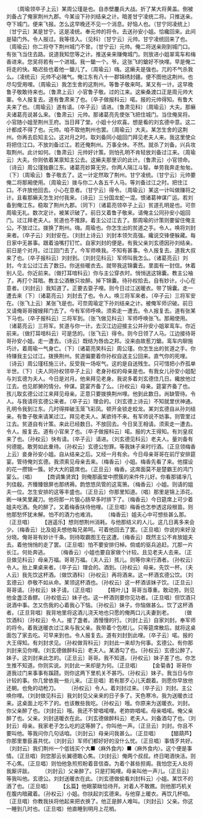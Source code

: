 <!-- { "loadSidebar": true } -->
　　〔周瑜领卒子上云〕某周公瑾是也。自赤壁鏖兵大战。折了某大将黄盖。倒被刘备占了俺家荆州九郡。今某设下孙刘结亲之计。暗差甘宁凌统二将。只推送亲。夺下城门。便来飞报。怎么这早晚还不见一个消息。好恼人也。〔甘宁同凌统上〕〔甘宁云〕某是甘宁。这是凌统。奉元帅的将令。去送孙安小姐。恰纔回来。此间是辕门外。令人报过。我等径入。〔见科〕〔甘宁云〕元帅。甘宁凌统回来了也。〔周瑜云〕你二将夺下荆州城门不曾。〔甘宁云〕元帅。俺二将送亲刚到城门口。有张飞当住去路。说道我知您等之计。推送亲来赚俺城门。则放进小姐翠鸾车和梅香进来。您吴将若有一个进城。我一鎗一个。爷。这张飞的鎗好不快哩。早是俺二将走的快。略迟些也着他一鎗儿了。〔周瑜云〕嗨。这癞夫是强也。兀的不气杀我么。〔凌统云〕元帅不必赌气。俺江东有八十一郡锦绣封疆。便不图他这荆州。也尽勾受用哩。〔周瑜云〕我怎生舍的这荆州。等鲁子敬来呵。某又有一计。这早晚鲁子敬敢待来也。〔鲁肃上云〕小官鲁子敬。过的江来。这柴桑渡口正是周元帅大寨。令人报复去。道有鲁肃来了也。〔卒子做报科云〕喏。报的元帅得知。有鲁大夫来了也。〔周瑜云〕道有请。〔卒子云〕请进。〔鲁肃见科〕〔周瑜云〕大夫。那癞夫诸葛亮说甚么来。〔鲁肃云〕元帅。那诸葛亮先使张飞把住城门。当住俺吴将。小官随小姐至荆州王府。当日拜了堂。小姐十分欢喜。想是看的刘玄德中意。这二计都成不得了也。元帅。咱不取他荆州也罢。〔周瑜云〕大夫。某怎生舍的这荆州。你再去启知主公。这对月之时。取刘备同小姐回门拜见老夫人来。我这里使众将把住江口。不放刘备过江。若还俺荆州。万事全休。不然。就杀了刘备。兴兵攻取荆州。此计如何。〔鲁肃云〕元帅好计策。则怕孔明不肯轻放刘备过江来。〔周瑜云〕大夫。你则依着某禀知主公去。这癞夫那里识的此计。〔鲁肃云〕小官领命。〔诗云〕周公瑾独霸江东。诸葛亮妙算无穷。你两人隔江斗智。单劳我奔走匆匆。〔下〕〔周瑜云〕鲁子敬去了。这一计定然取了荆州。甘宁凌统。〔甘宁云〕元帅要俺二将那厢使用。〔周瑜云〕拨与你二人各五千人马。等刘备过江之时。把住江口。不许放他回去。小心在意者。〔甘宁云〕得令。〔周瑜云〕某这一计叫做赚将之计。且看那癞夫怎生对付我来。〔诗云〕三分国龙蛇一混。恨诸葛神谋广运。若刘备到俺江东。稳取了荆州九郡。〔同下〕〔诸葛亮领卒子上云〕贫道孔明是也。可奈周瑜无礼。数次定计。被某识破了。前日又着鲁子敬来。请俺主公同孙安小姐回门。过江拜老夫人。贫道也不推辞。着主公过江去了。那周瑜的计策则要留住俺主公。不放过江。拨换了荆州。嗨。周瑜也。你怎生出的贫道之手。令人。唤将刘封来者。〔卒子云〕刘封安在。〔刘封上诗云〕刘封本领欠高强。纔说交锋便躲藏。每日家中无甚事。跟着油嘴打钉忙。自家刘封的便是。有我父亲刘玄德因孙刘结亲。前日是个对月。过江回门去了。今军师唤我。不知有甚事。令人报复去。道我大叔来了也。〔卒子报科云〕刘封到。〔刘封见科云〕军师叫我怎么。〔诸葛亮云〕刘封。今主公过江去了数日。你送些暖衣去。就带我这锦囊去。里面有一封信。休着别人见。你近前来。〔做打耳喑科云〕你与主公穿衣时。悄悄送这锦囊。教主公袖了。再打个耳暗。教主公酒散只妆醉。掉下锦囊。待孙权拾去。自有妙计。小心在意者。〔刘封云〕我知道了。正要去耍子哩。则今日过江送暖衣。带了锦囊。走一遭去来〔下〕〔诸葛亮云〕刘封去了也。令人。唤三将军来者。〔卒子云〕三将军安在。〔张飞上云〕某张飞是也。可奈周瑜定下孙刘结亲之计。被俺军师识破。前日又请俺哥哥嫂嫂拜门去了。今有军师呼唤。须索走一遭去。令人报复去。道有张某下马也。〔卒子报科云〕三将军到。〔张飞做见科云〕军师呼唤张飞。那厢使用。〔诸葛亮云〕三将军。贫道与你一计。去汉江边迎接主公并孙安小姐翠鸾车。你近前来。〔做打耳喑科云〕可是恁的。〔张飞云〕得令。则今日领了人马。江边接待哥哥孙安小姐。走一遭去。〔诗云〕既结为唇齿之邦。没来由故惹刀鎗。鸾车内聊施巧计。着周瑜一气身亡。〔下〕〔诸葛亮笑科云〕周公瑾。你怎生出的贫道之手。你待赚我主公过江。拨换荆州。贫道偏要着你孙权自送主公回来。直气你的死哩。〔诗云〕周公瑾枉施三计。反受我一场呕气。这的是自送残生。只可惜把小乔孤单半世。〔下〕〔夫人同孙权领卒子上云〕老身孙权的母亲是也。有我女儿孙安小姐配与刘玄德为夫人。今日是对月。他来拜见老身。我说多着刘玄德住几日。纔放他过江去。也见郎舅的情分。仲谋。筵宴齐备了么。〔孙权云〕母亲。筵宴齐备了也。孩儿取玄德公过江来拜见母亲。正意只要拨换荆州哩。他到此数日。尚缺管待。令人。与我请将玄德公来者。〔卒子云〕理会的。〔刘玄德上诗云〕不知就里伏神通。孔明令我到江东。几时得摔破玉笼飞彩凤。顿开金锁走蛟龙。某刘玄德自从孙刘结亲。有鲁子敬来请某过江。拜见老夫人。某欲待不来。有军师说不妨事。则管里过江去。贫道自有计策。来此已经数日。不放回去。今日吴王相请。须索走一遭去。令人。报复去。道有小官来了也。〔卒子做报科云〕喏。报的大王得知。有刘皇叔来了也。〔孙权云〕快有请。〔卒子云〕请进。〔刘玄德见科云〕老夫人。量刘备有何德能。敢劳如此重待。〔孙权云〕玄德公恕罪。等我妹子来时行酒。〔正旦领梅香上云〕妾身孙安小姐。自从结亲之后。又经一月有余。今日母亲哥哥在前厅安排筵宴。管待俺刘玄德。我须索见母亲去来。〔梅香云〕小姐。梅香先看了来。他摆设的花一攒锦一簇。好大大的筵席也。〔正旦云〕梅香。这席面莫不是楚霸王的鸿门宴么。〔唱〕
　　【商调集贤宾】则俺那画堂中攒簇的来件件儿好。你看那铺凈几列佳殽。齐臻臻银屏也那绣褥。韵悠悠凤管的这鸾箫。〔梅香云〕小姐。则请的姐夫一位。怎生安排的这等丰盛也。〔正旦云〕你那里知道。〔唱〕那里是锦上添花。衠一味笑里藏刀。他将那一片狠心肠早多时排下了。〔梅香云〕今日筵席上可少着姐夫吃酒。免的醉了。又着梅香扶侍他哩。〔正旦唱〕梅香也怎参透这段根苗。则他那愁怀犹未解。怕不的酒力也难消。
　　〔梅香云〕姐夫心中可想些甚么那。〔正旦唱〕
　　【逍遥乐】想则想荆州消耗。与他那结义的人儿。这几日离多来会少。〔梅香云〕比及姐夫想他每兄弟呵。可着他回去了罢。〔正旦唱〕你说的来好没分晓。俺哥哥有妙计千条。则待取霸图王在这遭。〔梅香云〕既然主公不肯放姐夫去。着他悄悄的走了罢。〔正旦唱〕怕不要安排归棹。倘或的驱兵追赶。兀那一片长江。何处奔逃。
　　〔梅香云〕小姐也要自家做个计较。且见老夫人去来。〔正旦做见科云〕母亲万福。哥哥万福。〔夫人云〕孩儿。则等你来行酒者。〔孙权云〕令人。抬上果桌来者。〔卒子云〕理会的。酒到。〔孙权云〕母亲。先饮一杯。〔夫人云〕我先饮这杯酒。〔做饮酒科〕〔孙权云〕再将酒来。这一杯酒玄德公饮。〔刘玄德云〕恭敬不如从命。某领这杯酒也。〔孙权云〕这一杯酒该妹子饮。〔正旦云〕哥哥请。〔孙权云〕妹子请。〔正旦唱〕
　　【梧叶儿】哥哥当尊重。敢动劳。则见他金盏泛香醪。〔孙权低云〕妹子也。这一杯酒则要你见功者。〔正旦唱〕但饮酒只说酒中事。怎又伤我的心着我心下恼。〔孙权云〕妹子。你恼做甚么。饮了这杯酒者。〔正旦背唱〕我背地里将这酒儿浇天地也只愿的俺两口儿夫妻到老。
　　〔做饮酒科〕〔孙权云〕令人。接了盏者。酒慢慢的行。〔刘封上云〕自家刘封。奉军师的将令。着我送暖衣过江来与我父亲。我带着个包袱儿。只等筵席散后。就将这桌面包了家去吃。可早来到也。令人报复去。道有刘封到此哩。〔卒子云〕喏。报的大王得知。有刘封求见。〔孙权做背科云〕刘封此一来却为何事。玄德公。有你那刘封来见你哩。〔刘玄德做醉科云〕老夫人。某酒勾了也。〔孙权云〕玄德公醉了。妹子。这刘封来此怎的。〔正旦云〕哥哥。我不知道。〔孙权云〕妹子差了也。你怎生推不知道。你则实说。刘封此一来却是为何。〔正旦唱〕
　　【金菊香】哥哥你道我过门来事事有蹊跷。则你这两下里机关不甚巧。〔孙权云〕妹子。我当日与你计较的事。你几曾依我一些儿来。〔正旦唱〕若有那歹心儿天觑着。则愿你早放他还朝。也免的动枪刀。
　　〔孙权云〕令人。着刘封过来。〔卒子云〕刘封。主公唤你哩。〔刘封做见科云〕我刘封见父亲来的日子多了。天色寒冷。我为送暖衣过来。这桌面上吃不了的。也该散些我吃。〔孙权云〕哦。你原来为送暖衣。刘封。你父亲醉了也。〔刘封云〕哦。我还不曾唱喏哩。老妳妳唱喏。母亲唱喏。俺父亲醉了也。父亲。刘封送暖衣在此。〔刘玄德做醉科云〕老夫人。刘备酒勾了也。〔刘封云〕母亲。我家老子怎么吃的这等醉了。你叫他一声。〔正旦云〕刘封。你且不要叫他。等我问你几句话咱。〔刘封云〕母亲问我甚么。〔正旦唱〕
　　【醋葫芦】你那里羣臣喜共忧。〔刘封云〕军师们都好好的没什么忧。〔正旦唱〕事情歹共好。〔刘封云〕我们荆州一个低钱买个大■〈麻外食内〉■〈麻外食内〉。这个便是事情。〔正旦唱〕则您那云长翼德敢心焦。〔刘封云〕俺两个叔叔。终日喝酒快活。则不心焦。〔正旦唱〕则怕他急煎煎盼着音信杳。为着个甚些担阁。我怕您无人处将我厮评跋。
　　〔刘封云〕父亲醉了。只是打盹哩。母亲叫他一声儿。〔正旦云〕等我叫他。玄德公。刘封送暖衣在此。〔刘玄德做偷看刘封科云〕小姐。某饮不的酒了也。〔正旦唱〕
　　【幺篇】他眼蒙眬恰待开。对着人不敢瞧。则他那巧机关在腹内暗藏着。〔孙权云〕小姐。你扶起刘玄德来。与他穿上暖衣。再饮几杯咱。〔正旦唱〕你教我扶将他起来把衣换了。他正是醉人难叫。〔刘封云〕父亲。你这一睡到几时也。〔正旦唱〕他直睡到明月上花梢。
